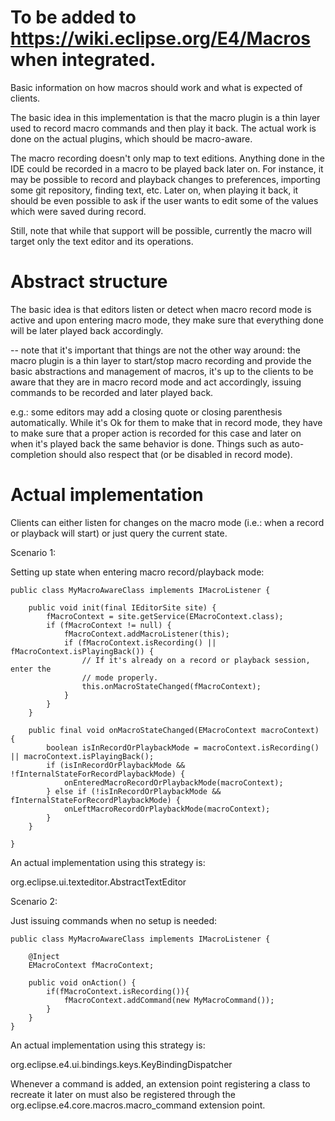 # To be added to https://wiki.eclipse.org/E4/Macros when integrated.

Basic information on how macros should work and what is expected of clients.

The basic idea in this implementation is that the macro plugin is a thin layer
used to record macro commands and then play it back. The actual work is done
on the actual plugins, which should be macro-aware.

The macro recording doesn't only map to text editions. Anything done in the
IDE could be recorded in a macro to be played back later on. For instance,
it may be possible to record and playback changes to preferences, importing
some git repository, finding text, etc. Later on, when playing it back, it
should be even possible to ask if the user wants to edit some of the values
which were saved during record.

Still, note that while that support will be possible, currently the macro 
will target only the text editor and its operations.

Abstract structure
================================================

The basic idea is that editors listen or detect when macro record mode is active
and upon entering macro mode, they make sure that everything done will be later 
played back accordingly. 

-- note that it's important that things are not the other way around: the 
macro plugin is a thin layer to start/stop macro recording and provide the basic 
abstractions and management of macros, it's up to the clients 
to be aware that they are in macro record mode and act accordingly, 
issuing commands to be recorded and later played back.

e.g.: some editors may add a closing quote or closing parenthesis 
automatically. While it's Ok for them to make that in record mode, they
have to make sure that a proper action is recorded for this case and later
on when it's played back the same behavior is done. Things such as 
auto-completion should also respect that (or be disabled in record mode).

Actual implementation
======================

Clients can either listen for changes on the macro mode (i.e.: when a record
or playback will start) or just query the current state.

Scenario 1:

Setting up state when entering macro record/playback mode:

```
public class MyMacroAwareClass implements IMacroListener {

    public void init(final IEditorSite site) {
        fMacroContext = site.getService(EMacroContext.class);
        if (fMacroContext != null) {
            fMacroContext.addMacroListener(this);
            if (fMacroContext.isRecording() || fMacroContext.isPlayingBack()) {
                // If it's already on a record or playback session, enter the
                // mode properly.
                this.onMacroStateChanged(fMacroContext);
            }
        }
    }
    
    public final void onMacroStateChanged(EMacroContext macroContext) {
        boolean isInRecordOrPlaybackMode = macroContext.isRecording() || macroContext.isPlayingBack();
        if (isInRecordOrPlaybackMode && !fInternalStateForRecordPlaybackMode) {
            onEnteredMacroRecordOrPlaybackMode(macroContext);
        } else if (!isInRecordOrPlaybackMode && fInternalStateForRecordPlaybackMode) {
            onLeftMacroRecordOrPlaybackMode(macroContext);
        }
    }

}
```

An actual implementation using this strategy is:

org.eclipse.ui.texteditor.AbstractTextEditor


Scenario 2:

Just issuing commands when no setup is needed:

```
public class MyMacroAwareClass implements IMacroListener {

    @Inject
    EMacroContext fMacroContext;
    
    public void onAction() {
        if(fMacroContext.isRecording()){
            fMacroContext.addCommand(new MyMacroCommand());
        }
    }
}
```

An actual implementation using this strategy is:

org.eclipse.e4.ui.bindings.keys.KeyBindingDispatcher

Whenever a command is added, an extension point registering a class to 
recreate it later on must also be registered through the 
org.eclipse.e4.core.macros.macro_command extension point.

